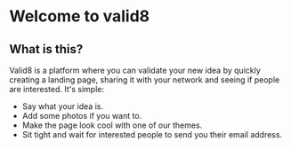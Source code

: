 # Welcome to valid8

## What is this?
Valid8 is a platform where you can validate your new idea by quickly creating a landing page, sharing it with your network and seeing if people are interested. It's simple:
- Say what your idea is.
- Add some photos if you want to.
- Make the page look cool with one of our themes.
- Sit tight and wait for interested people to send you their email address.

<div data-tf-live="01HT8MEMBW5YGCYGFV8A7M8MM8"></div><script src="//embed.typeform.com/next/embed.js"></script>

